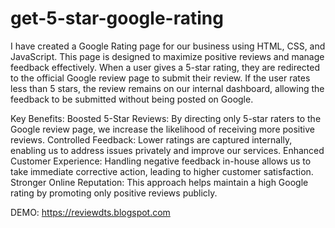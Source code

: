 # get-5-star-google-rating
I have created a Google Rating page for our business using HTML, CSS, and JavaScript. This page is designed to maximize positive reviews and manage feedback effectively. When a user gives a 5-star rating, they are redirected to the official Google review page to submit their review. If the user rates less than 5 stars, the review remains on our internal dashboard, allowing the feedback to be submitted without being posted on Google.

Key Benefits:
Boosted 5-Star Reviews: By directing only 5-star raters to the Google review page, we increase the likelihood of receiving more positive reviews.
Controlled Feedback: Lower ratings are captured internally, enabling us to address issues privately and improve our services.
Enhanced Customer Experience: Handling negative feedback in-house allows us to take immediate corrective action, leading to higher customer satisfaction.
Stronger Online Reputation: This approach helps maintain a high Google rating by promoting only positive reviews publicly.


DEMO: https://reviewdts.blogspot.com
